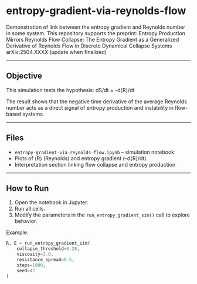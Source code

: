 # entropy-gradient-via-reynolds-flow
Demonstration of link between the entropy gradient and Reynolds number in some system.
This repository supports the preprint:
Entropy Production Mirrors Reynolds Flow Collapse: The Entropy Gradient as a Generalized Derivative of Reynolds Flow in Discrete Dynamical Collapse Systems  
arXiv:2504.XXXX (update when finalized)

---

## Objective

This simulation tests the hypothesis:
    dS/dt ≈ -d⟨R⟩/dt

The result shows that the negative time derivative of the average Reynolds number acts as a direct signal of entropy production and instability in flow-based systems.

---

## Files

- `entropy-gradient-via-reynolds-flow.ipynb` – simulation notebook
- Plots of ⟨R⟩ (Reynolds) and entropy gradient (–d⟨R⟩/dt)
- Interpretation section linking flow collapse and entropy production

---

## How to Run

1. Open the notebook in Jupyter.
2. Run all cells.
3. Modify the parameters in the `run_entropy_gradient_sim()` call to explore behavior.

Example:

```python
R, E = run_entropy_gradient_sim(
    collapse_threshold=0.28,
    viscosity=3.0,
    resistance_spread=0.5,
    steps=1000,
    seed=42
)
